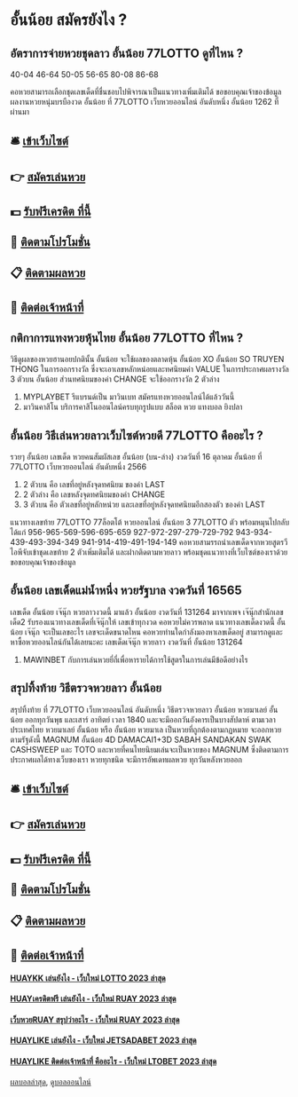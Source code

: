 # อั้นน้อย สมัครยังไง ?
## อัตราการจ่ายหวยชุดลาว อั้นน้อย 77LOTTO ดูที่ไหน ?
40-04
46-64
50-05
56-65
80-08
86-68

คอหวยสามารถเลือกชุดเลขเด็ดที่ชื่นชอบไปพิจารณาเป็นแนวทางเพิ่มเติมได้
ขอขอบคุณเจ้าของข้อมูล
ผลงานหวยหนุ่มบรบืองวด อั้นน้อย ที่ 77LOTTO เว็บหวยออนไลน์ อันดับหนึ่ง อั้นน้อย 1262 ที่ผ่านมา

## 🛎 [เข้าเว็บไซต์](https://bit.ly/3BG5bNw)
## 👉 [สมัครเล่นหวย](https://bit.ly/3BG5bNw)
## 💵 [รับฟรีเครดิต ที่นี้](https://bit.ly/3C3mvgS)
## 👑 [ติดตามโปรโมชั่น](https://bit.ly/3C3mvgS)
## 📋 [ติดตามผลหวย](https://bit.ly/3C3mvgS)
## 📱 [ติดต่อเจ้าหน้าที่](https://bit.ly/3C3mvgS)

## กติกาการแทงหวยหุ้นไทย อั้นน้อย 77LOTTO ที่ไหน ?
วิธีดูผลของหวยฮานอยปกตินั้น อั้นน้อย จะใช้ผลของตลาดหุ้น อั้นน้อย XO อั้นน้อย SO TRUYEN THONG ในการออกรางวัล ซึ่งจะเอาเลขหลักหน่อยและทศนิยมค่า VALUE ในการประกาศผลรางวัล 3 ตัวบน อั้นน้อย ส่วนทศนิยมของค่า CHANGE จะใช้ออกรางวัล 2 ตัวล่าง
1. MYPLAYBET รีแบรนด์เป็น มาวินเบท สมัครแทงหวยออนไลน์ได้แล้ววันนี้
2. มาวินคาสิโน บริการคาสิโนออนไลน์ครบทุกรูปแบบ สล็อต หวย แทงบอล ยิงปลา

## อั้นน้อย วิธีเล่นหวยลาวเว็บไซต์หวยดี 77LOTTO คืออะไร ?
รวยๆ อั้นน้อย เลขเด็ด หวยคนสัมผัสเลข อั้นน้อย (บน-ล่าง) งวดวันที่ 16 ตุลาคม อั้นน้อย ที่ 77LOTTO เว็บหวยออนไลน์ อันดับหนึ่ง 2566
1. 2 ตัวบน คือ เลขที่อยู่หลังจุดทศนิยม ของค่า LAST
2. 2 ตัวล่าง คือ เลขหลังจุดทศนิยมของค่า CHANGE
3. 3 ตัวบน คือ ตัวเลขที่อยู่หลักหน่วย และเลขที่อยู่หลังจุดทศนิยมอีกสองตัว ของค่า LAST

แนวทางเลขท้าย 77LOTTO 77ล็อตโต้ หวยออนไลน์ อั้นน้อย 3 77LOTTO ตัว พร้อมหมุนไปกลับได้แก่
956-965-569-596-695-659
927-972-297-279-729-792
943-934-439-493-394-349
941-914-419-491-194-149
คอหวยสามรรถนำเลขเด็ดจากหวยสูตรวีไอพีจับเข้าชุดเลขท้าย 2 ตัวเพิ่มเติมได้ และฝากติดตามหวยลาว พร้อมชุดแนวทางที่เว็บไซต์ของเราด้วย
ขอขอบคุณเจ้าของข้อมูล


## อั้นน้อย เลขเด็ดแม่น้ำหนึ่ง หวยรัฐบาล งวดวันที่ 16565
เลขเด็ด อั้นน้อย เจ๊นุ๊ก หวยลาวงวดนี้ มาแล้ว อั้นน้อย งวดวันที่ 131264 มาจากเพจ เจ๊นุ๊กสำนักเลขเด็ด2 รับรองแนวทางเลขเด็ดที่เจ๊นุ๊กให้ เลขเข้าทุกงวด คอหวยไม่ควรพลาด แนวทางเลขเด็ดงวดนี้ อั้นน้อย เจ๊นุ๊ก จะเป็นเลขอะไร เลขจะเด็ดขนาดไหน คอหวยท่านใดกำลังมองหาเลขเด็ดอยู่ สามารถดูและหาซื้อหวยออนไลน์กันได้เลยนะคะ
เลขเด็ดเจ๊นุ๊ก หวยลาว งวดวันที่ อั้นน้อย 131264
1. MAWINBET กับการเล่นหวยยี่กี่เพื่อหารายได้การใช้สูตรในการเล่นมีข้อดีอย่างไร

## สรุปทิ้งท้าย วิธีตรวจหวยลาว อั้นน้อย
สรุปทิ้งท้าย ที่ 77LOTTO เว็บหวยออนไลน์ อันดับหนึ่ง วิธีตรวจหวยลาว อั้นน้อย หวยมาเลย์ อั้นน้อย ออกทุกวันพุธ และเสาร์ อาทิตย์ เวลา 1840 และจะมีออกวันอังคารเป็นบางสัปดาห์ ตามเวลาประเทศไทย หวยมาเลย์ อั้นน้อย หรือ อั้นน้อย หวยมาเล เป็นหวยที่ถูกต้องตามกฏหมาย จะออกหวยตามรัฐดังนี้ MAGNUM อั้นน้อย 4D DAMACAI1+3D SABAH SANDAKAN SWAK CASHSWEEP และ TOTO และหวยที่คนไทยนิยมเล่นจะเป็นหวยของ MAGNUM ซึ่งติดตามการประกาศผลได้ทางเว็บของเรา หวยทุกชนิด จะมีการอัพเดทผลหวย ทุกวันหลังหวยออก

## 🛎 [เข้าเว็บไซต์](https://bit.ly/3BG5bNw)
## 👉 [สมัครเล่นหวย](https://bit.ly/3BG5bNw)
## 💵 [รับฟรีเครดิต ที่นี้](https://bit.ly/3C3mvgS)
## 👑 [ติดตามโปรโมชั่น](https://bit.ly/3C3mvgS)
## 📋 [ติดตามผลหวย](https://bit.ly/3C3mvgS)
## 📱 [ติดต่อเจ้าหน้าที่](https://bit.ly/3C3mvgS)

#### [HUAYKK เล่นยังไง - เว็บใหม่ LOTTO 2023 ล่าสุด](https://atom.io/themes/huaykk%20เล่นยังไง%20-%20เว็บใหม่%20lotto%202023%20ล่าสุด)
#### [HUAYเครดิตฟรี เล่นยังไง - เว็บใหม่ RUAY 2023 ล่าสุด](https://atom.io/themes/huayเครดิตฟรี%20เล่นยังไง%20-%20เว็บใหม่%20ruay%202023%20ล่าสุด)
#### [เว็บหวยRUAY สรุปว่าอะไร - เว็บใหม่ RUAY 2023 ล่าสุด](https://atom.io/themes/เว็บหวยruay%20สรุปว่าอะไร%20-%20เว็บใหม่%20ruay%202023%20ล่าสุด)
#### [HUAYLIKE เล่นยังไง - เว็บใหม่ JETSADABET 2023 ล่าสุด](https://atom.io/themes/huaylike%20เล่นยังไง%20-%20เว็บใหม่%20jetsadabet%202023%20ล่าสุด)
#### [HUAYLIKE ติดต่อเจ้าหน้าที่ คืออะไร - เว็บใหม่ LTOBET 2023 ล่าสุด](https://atom.io/themes/huaylike%20ติดต่อเจ้าหน้าที่%20คืออะไร%20-%20เว็บใหม่%20ltobet%202023%20ล่าสุด)

[ผลบอลล่าสุด](https://siamsport.tv "ผลบอลล่าสุด"), [ดูบอลออนไลน์](https://siamsport.tv/ดูบอลสด "ดูบอลออนไลน์")